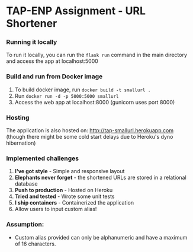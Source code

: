 # TAP-ENP Assignment - URL Shortener

### Running it locally

To run it locally, you can run the `flask run` command in the main directory and access the app at localhost:5000

### Build and run from Docker image

1. To build docker image, run `docker build -t smallurl .`
2. Run `docker run -d -p 5000:5000 smallurl` 
3. Access the web app at localhost:8000 (gunicorn uses port 8000)

### Hosting

The application is also hosted on: http://tap-smallurl.herokuapp.com (though there might be some cold start delays due to Heroku's dyno hibernation)

### Implemented challenges
1. **I've got style** - Simple and responsive layout
2. **Elephants never forget** - the shortened URLs are stored in a relational database
3. **Push to production** - Hosted on Heroku
4. **Tried and tested** - Wrote some unit tests
5. **I ship containers** - Containerized the application
6. Allow users to input custom alias!

### Assumption: 

- Custom alias provided can only be alphanumeric and have a maximum of 16 characters.
